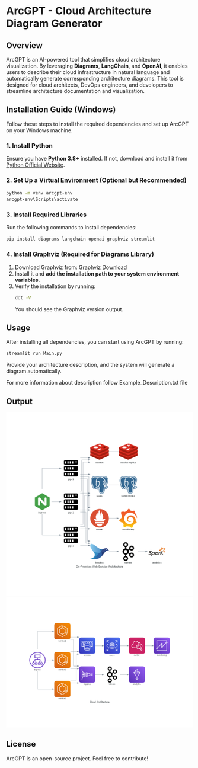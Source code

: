 # ArcGPT - Cloud Architecture Diagram Generator

## Overview
ArcGPT is an AI-powered tool that simplifies cloud architecture visualization. By leveraging **Diagrams**, **LangChain**, and **OpenAI**, it enables users to describe their cloud infrastructure in natural language and automatically generate corresponding architecture diagrams. This tool is designed for cloud architects, DevOps engineers, and developers to streamline architecture documentation and visualization.

## Installation Guide (Windows)
Follow these steps to install the required dependencies and set up ArcGPT on your Windows machine.

### **1. Install Python**
Ensure you have **Python 3.8+** installed. If not, download and install it from [Python Official Website](https://www.python.org/downloads/).

### **2. Set Up a Virtual Environment (Optional but Recommended)**
```sh
python -m venv arcgpt-env
arcgpt-env\Scripts\activate
```

### **3. Install Required Libraries**
Run the following commands to install dependencies:
```sh
pip install diagrams langchain openai graphviz streamlit
```

### **4. Install Graphviz (Required for Diagrams Library)**
1. Download Graphviz from: [Graphviz Download](https://graphviz.gitlab.io/download/)
2. Install it and **add the installation path to your system environment variables**.
3. Verify the installation by running:
   ```sh
   dot -V
   ```
   You should see the Graphviz version output.

## Usage
After installing all dependencies, you can start using ArcGPT by running:
```sh
streamlit run Main.py
```

Provide your architecture description, and the system will generate a diagram automatically.

For more information about description follow Example_Description.txt file
## Output

![Architecture Diagram](images\cloud_architecture_1740537171.png)
![Architecture Diagram](images\cloud_architecture_1740537254.png)


## License
ArcGPT is an open-source project. Feel free to contribute!

